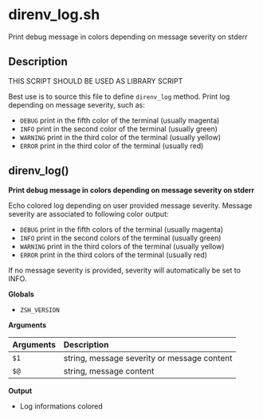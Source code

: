 # direnv_log.sh

Print debug message in colors depending on message severity on stderr

## Description

THIS SCRIPT SHOULD BE USED AS LIBRARY SCRIPT

Best use is to source this file to define `direnv_log` method. Print log
depending on message severity, such as:

  - `DEBUG` print in the fifth color of the terminal (usually magenta)
  - `INFO` print in the second color of the terminal (usually green)
  - `WARNING` print in the third color of the terminal (usually yellow)
  - `ERROR` print in the third color of the terminal (usually red)



## direnv_log()

 **Print debug message in colors depending on message severity on stderr**
 
 Echo colored log depending on user provided message severity. Message
 severity are associated to following color output:
 
   - `DEBUG` print in the fifth colors of the terminal (usually magenta)
   - `INFO` print in the second colors of the terminal (usually green)
   - `WARNING` print in the third colors of the terminal (usually yellow)
   - `ERROR` print in the third colors of the terminal (usually red)
 
 If no message severity is provided, severity will automatically be set to
 INFO.

 **Globals**

 - `ZSH_VERSION`

 **Arguments**

 | Arguments | Description |
 | :-------- | :---------- |
 | `$1` |  string, message severity or message content |
 | `$@` |  string, message content |

 **Output**

 - Log informations colored

